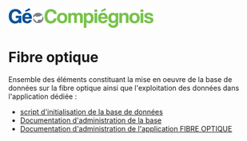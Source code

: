 ![picto](/doc/img/Logo_web-GeoCompiegnois.png)

# Fibre optique

Ensemble des éléments constituant la mise en oeuvre de la base de données sur la fibre optique ainsi que l'exploitation des données dans l'application dédiée :
- [script d'initialisation de la base de données](sql/init_bd_fo.sql) 
- [Documentation d'administration de la base](doc/doc_admin_bd_fo.md)
- [Documentation d'administration de l'application FIBRE OPTIQUE](doc/doc_admin_app_fo.md)
